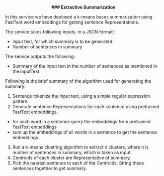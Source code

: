 <p align="center">
  <b>### Extractive Summarization</b><br>
</p>

In this service we have deployed a k-means bases summarization using FastText word embeddings for getting sentence Representations.

The service takes following inputs, in a JSON format:
- Input text, for which summary is to be generated.
- Number of sentences in summary

The service outputs the following:
- Summary of the input text in the number of sentences as mentioned in the inputText


Following is the brief summary of the algorithm used for generating the summary:

1. Sentence tokenize the input text, using a simple regular expression pattern.
2. Generate sentence Representations for each sentence using pretrained FastText embeddings.
  - for each word in a sentence query the embeddings from pretrained FastText embeddings
  - sum up the embeddings of all words in a sentence to get the sentence embeddings.
3. Run a k-means clustring algorithm to extract n clusters, where n is number of sentences in summary, which is taken as input.
4. Centroids of each cluster are Representative of summary.
5. Pick the nearest sentence to each of the Centroids. String these sentences together to get summary. 
